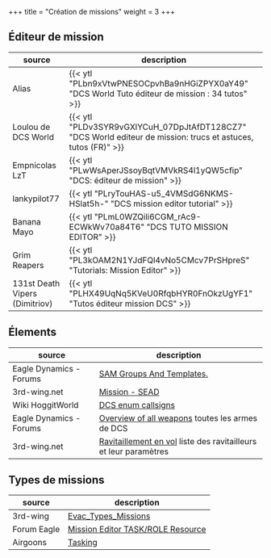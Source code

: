 +++
title = "Création de missions"
weight = 3
+++

## Éditeur de mission
source                         | description
------------------------------ | -----------
Alias                          | {{< ytl "PLbn9xVtwPNESOCpvhBa9nHGiZPYX0aY49" "DCS World Tuto éditeur de mission : 34 tutos" >}}
Loulou de DCS World            | {{< ytl "PLDv3SYR9vGXlYCuH_07DpJtAfDT128CZ7" "DCS World editeur de mission: trucs et astuces, tutos (FR)" >}}
Empnicolas LzT                 | {{< ytl "PLwWsAperJSsoyBqtVMVkRS4l1yQW5cfip" "DCS: éditeur de mission" >}}
lankypilot77                   | {{< ytl "PLryTouHAS-u5_4VMSdG6NKMS-HSlat5h-" "DCS mission editor tutorial" >}}
Banana Mayo                    | {{< ytl "PLmL0WZQili6CGM_rAc9-ECWkWv70a84T6" "DCS TUTO MISSION EDITOR" >}}
Grim Reapers                   | {{< ytl "PL3kOAM2N1YJdFQl4vNo5CMcv7PrSHpreS" "Tutorials: Mission Editor" >}}
131st Death Vipers (Dimitriov) | {{< ytl "PLHX49UqNq5KVeU0RfqbHYR0FnOkzUgYF1" "Tutos éditeur mission DCS" >}}

## Élements
source                  | description
----------------------- | -----------
Eagle Dynamics - Forums | [SAM Groups And Templates.](https://forums.eagle.ru/showthread.php?t=218487)
3rd-wing.net            | [Mission - SEAD](http://wiki.3rd-wing.net/index.php?title=Mission:_SEAD#9K33_OSA)
Wiki HoggitWorld        | [DCS enum callsigns](https://wiki.hoggitworld.com/view/DCS_enum_callsigns)
Eagle Dynamics - Forums | [Overview of all weapons](https://forums.eagle.ru/showthread.php?t=158620) toutes les armes de DCS
3rd-wing.net            | [Ravitaillement en vol](http://wiki.3rd-wing.net/index.php?title=Ravitaillement_en_vol) liste des ravitailleurs et leur paramètres

## Types de missions
source       | description
------------ | -----------
3rd-wing     | [Evac_Types_Missions](http://server.3rd-wing.net/public/Miroo/doc/Evac_Types_Missions.pdf)
Forum Eagle  | [Mission Editor TASK/ROLE Resource](https://forums.eagle.ru/topic/67142-mission-editor-taskrole-resource)
Airgoons     | [Tasking](https://www.airgoons.com/w/Tasking)

